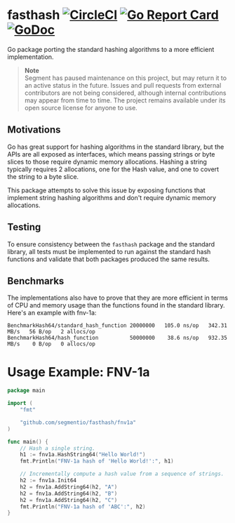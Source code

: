 # fasthash [![CircleCI](https://circleci.com/gh/segmentio/fasthash.svg?style=shield)](https://circleci.com/gh/segmentio/fasthash) [![Go Report Card](https://goreportcard.com/badge/github.com/segmentio/fasthash)](https://goreportcard.com/report/github.com/segmentio/fasthash) [![GoDoc](https://godoc.org/github.com/segmentio/fasthash?status.svg)](https://godoc.org/github.com/segmentio/fasthash)
Go package porting the standard hashing algorithms to a more efficient implementation.

> **Note**  
> Segment has paused maintenance on this project, but may return it to an active status in the future. Issues and pull requests from external contributors are not being considered, although internal contributions may appear from time to time. The project remains available under its open source license for anyone to use.

## Motivations

Go has great support for hashing algorithms in the standard library, but the
APIs are all exposed as interfaces, which means passing strings or byte slices
to those require dynamic memory allocations. Hashing a string typically requires
2 allocations, one for the Hash value, and one to covert the string to a byte
slice.

This package attempts to solve this issue by exposing functions that implement
string hashing algorithms and don't require dynamic memory allocations.

## Testing

To ensure consistency between the `fasthash` package and the standard library,
all tests must be implemented to run against the standard hash functions and
validate that both packages produced the same results.

## Benchmarks

The implementations also have to prove that they are more efficient in terms of
CPU and memory usage than the functions found in the standard library.  
Here's an example with fnv-1a:
```
BenchmarkHash64/standard_hash_function 20000000   105.0 ns/op   342.31 MB/s   56 B/op   2 allocs/op
BenchmarkHash64/hash_function          50000000    38.6 ns/op   932.35 MB/s    0 B/op   0 allocs/op
```

# Usage Example: FNV-1a

```go
package main

import (
    "fmt"

    "github.com/segmentio/fasthash/fnv1a"
)

func main() {
    // Hash a single string.
    h1 := fnv1a.HashString64("Hello World!")
    fmt.Println("FNV-1a hash of 'Hello World!':", h1)

    // Incrementally compute a hash value from a sequence of strings.
    h2 := fnv1a.Init64
    h2 = fnv1a.AddString64(h2, "A")
    h2 = fnv1a.AddString64(h2, "B")
    h2 = fnv1a.AddString64(h2, "C")
    fmt.Println("FNV-1a hash of 'ABC':", h2)
}
```
